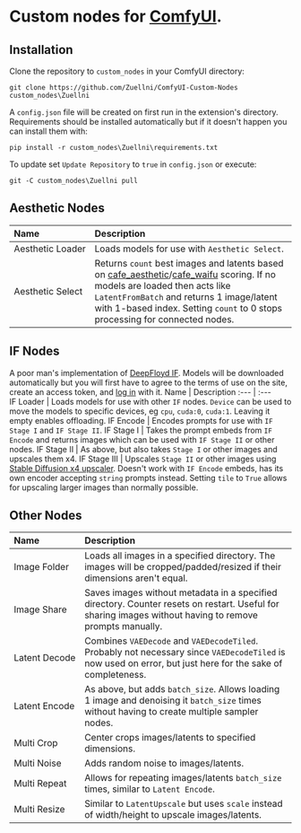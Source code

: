 # Custom nodes for [ComfyUI](https://github.com/comfyanonymous/ComfyUI).
## Installation
Clone the repository to `custom_nodes` in your ComfyUI directory:
```
git clone https://github.com/Zuellni/ComfyUI-Custom-Nodes custom_nodes\Zuellni
```
A `config.json` file will be created on first run in the extension's directory. Requirements should be installed automatically but if it doesn't happen you can install them with:
```
pip install -r custom_nodes\Zuellni\requirements.txt
```
To update set `Update Repository` to `true` in `config.json` or execute:
```
git -C custom_nodes\Zuellni pull
```
## Aesthetic Nodes
Name | Description
:--- | :---
Aesthetic&nbsp;Loader | Loads models for use with `Aesthetic Select`.
Aesthetic&nbsp;Select | Returns `count` best images and latents based on [cafe_aesthetic](https://huggingface.co/cafeai/cafe_aesthetic)/[cafe_waifu](https://huggingface.co/cafeai/cafe_waifu) scoring. If no models are loaded then acts like `LatentFromBatch` and returns 1 image/latent with 1-based index. Setting `count` to 0 stops processing for connected nodes.
## IF Nodes
A poor man's implementation of [DeepFloyd IF](https://huggingface.co/DeepFloyd). Models will be downloaded automatically but you will first have to agree to the terms of use on the site, create an access token, and [log in](https://huggingface.co/docs/huggingface_hub/quick-start#login) with it.
Name | Description
:--- | :---
IF&nbsp;Loader | Loads models for use with other `IF` nodes. `Device` can be used to move the models to specific devices, eg `cpu`, `cuda:0`, `cuda:1`. Leaving it empty enables offloading.
IF&nbsp;Encode | Encodes prompts for use with `IF Stage I` and `IF Stage II`.
IF&nbsp;Stage&nbsp;I | Takes the prompt embeds from `IF Encode` and returns images which can be used with `IF Stage II` or other nodes.
IF&nbsp;Stage&nbsp;II | As above, but also takes `Stage I` or other images and upscales them x4.
IF&nbsp;Stage&nbsp;III | Upscales `Stage II` or other images using [Stable Diffusion x4 upscaler](https://huggingface.co/stabilityai/stable-diffusion-x4-upscaler). Doesn't work with `IF Encode` embeds, has its own encoder accepting `string` prompts instead. Setting `tile` to `True` allows for upscaling larger images than normally possible.
## Other Nodes
Name | Description
:--- | :---
Image&nbsp;Folder | Loads all images in a specified directory. The images will be cropped/padded/resized if their dimensions aren't equal.
Image&nbsp;Share | Saves images without metadata in a specified directory. Counter resets on restart. Useful for sharing images without having to remove prompts manually.
Latent&nbsp;Decode | Combines `VAEDecode` and `VAEDecodeTiled`. Probably not necessary since `VAEDecodeTiled` is now used on error, but just here for the sake of completeness.
Latent&nbsp;Encode | As above, but adds `batch_size`. Allows loading 1 image and denoising it `batch_size` times without having to create multiple sampler nodes.
Multi&nbsp;Crop | Center crops images/latents to specified dimensions.
Multi&nbsp;Noise | Adds random noise to images/latents.
Multi&nbsp;Repeat | Allows for repeating images/latents `batch_size` times, similar to `Latent Encode`.
Multi&nbsp;Resize | Similar to `LatentUpscale` but uses `scale` instead of width/height to upscale images/latents.
